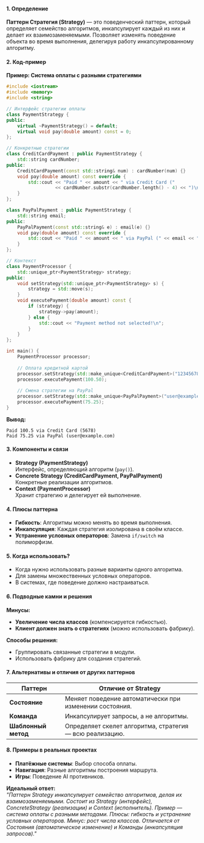 #### **1. Определение**  
**Паттерн Стратегия (Strategy)** — это поведенческий паттерн, который определяет семейство алгоритмов, инкапсулирует каждый из них и делает их взаимозаменяемыми. Позволяет изменять поведение объекта во время выполнения, делегируя работу инкапсулированному алгоритму.

#### **2. Код-пример**  
**Пример: Система оплаты с разными стратегиями**  
```cpp
#include <iostream>
#include <memory>
#include <string>

// Интерфейс стратегии оплаты
class PaymentStrategy {
public:
    virtual ~PaymentStrategy() = default;
    virtual void pay(double amount) const = 0;
};

// Конкретные стратегии
class CreditCardPayment : public PaymentStrategy {
    std::string cardNumber;
public:
    CreditCardPayment(const std::string& num) : cardNumber(num) {}
    void pay(double amount) const override {
        std::cout << "Paid " << amount << " via Credit Card (" 
                  << cardNumber.substr(cardNumber.length() - 4) << ")\n";
    }
};

class PayPalPayment : public PaymentStrategy {
    std::string email;
public:
    PayPalPayment(const std::string& e) : email(e) {}
    void pay(double amount) const override {
        std::cout << "Paid " << amount << " via PayPal (" << email << ")\n";
    }
};

// Контекст
class PaymentProcessor {
    std::unique_ptr<PaymentStrategy> strategy;
public:
    void setStrategy(std::unique_ptr<PaymentStrategy> s) {
        strategy = std::move(s);
    }
    void executePayment(double amount) const {
        if (strategy) {
            strategy->pay(amount);
        } else {
            std::cout << "Payment method not selected!\n";
        }
    }
};

int main() {
    PaymentProcessor processor;
    
    // Оплата кредитной картой
    processor.setStrategy(std::make_unique<CreditCardPayment>("1234567812345678"));
    processor.executePayment(100.50);
    
    // Смена стратегии на PayPal
    processor.setStrategy(std::make_unique<PayPalPayment>("user@example.com"));
    processor.executePayment(75.25);
}
```
**Вывод:**  
```
Paid 100.5 via Credit Card (5678)  
Paid 75.25 via PayPal (user@example.com)  
```

#### **3. Компоненты и связи**  
- **Strategy (PaymentStrategy)**  
  Интерфейс, определяющий алгоритм (`pay()`).  
- **Concrete Strategy (CreditCardPayment, PayPalPayment)**  
  Конкретные реализации алгоритмов.  
- **Context (PaymentProcessor)**  
  Хранит стратегию и делегирует ей выполнение.  

#### **4. Плюсы паттерна**  
- **Гибкость**: Алгоритмы можно менять во время выполнения.  
- **Инкапсуляция**: Каждая стратегия изолирована в своём классе.  
- **Устранение условных операторов**: Замена `if/switch` на полиморфизм.  

#### **5. Когда использовать?**  
- Когда нужно использовать разные варианты одного алгоритма.  
- Для замены множественных условных операторов.  
- В системах, где поведение должно настраиваться.  

#### **6. Подводные камни и решения**  
**Минусы:**  
- **Увеличение числа классов** (компенсируется гибкостью).  
- **Клиент должен знать о стратегиях** (можно использовать фабрику).  

**Способы решения:**  
- Группировать связанные стратегии в модули.  
- Использовать фабрику для создания стратегий.  

#### **7. Альтернативы и отличия от других паттернов**  

| **Паттерн**       | **Отличие от Strategy**                     |
|-------------------|---------------------------------------------|
| **Состояние**     | Меняет поведение автоматически при изменении состояния. |
| **Команда**       | Инкапсулирует запросы, а не алгоритмы.      |
| **Шаблонный метод** | Определяет скелет алгоритма, стратегия — всю реализацию. |

#### **8. Примеры в реальных проектах**  
- **Платёжные системы**: Выбор способа оплаты.  
- **Навигация**: Разные алгоритмы построения маршрута.  
- **Игры**: Поведение AI противников.  

**Идеальный ответ:**  
*"Паттерн Strategy инкапсулирует семейство алгоритмов, делая их взаимозаменяемыми. Состоит из Strategy (интерфейс), ConcreteStrategy (реализации) и Context (исполнитель). Пример — система оплаты с разными методами. Плюсы: гибкость и устранение условных операторов. Минус: рост числа классов. Отличается от Состояния (автоматическое изменение) и Команды (инкапсуляция запросов)."*